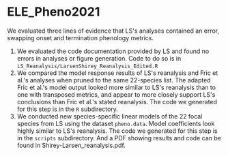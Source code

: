 # ELE_Pheno2021

We evaluated three lines of evidence that LS's analyses contained an error, swapping onset and termination phenology metrics.

1) We evaluated the code documentation provided by LS and found no errors in analyses or figure generation. Code to do so is in `LS_Reanalysis/LarsenShirey_Reanalysis_Edited.R`
2) We compared the model response results of LS's reanalysis and Fric et al.'s analyses when pruned to the same 22-species list. The adapted Fric et al.'s model output looked more similar to LS's reanalysis than to one with transposed metrics, and appear to more closely support LS's conclusions than Fric et al.'s stated reanalysis. The code we generated for this step is in the `R` subdirectory.
3) We conducted new species-specific linear models of the 22 focal species from LS using the dataset `pheno.data`. Model coefficients look highly similar to LS's reanalysis. The code we generated for this step is in the `scripts` subdirectory. And a PDF showing results and code can be found in Shirey-Larsen_reanalysis.pdf. 

